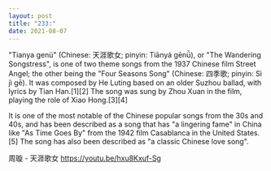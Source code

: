 ```yaml
---
layout: post
title: "233:"
date: 2021-08-07
---
```


"Tianya genü" (Chinese: 天涯歌女; pinyin: Tiānyá gēnǚ), or "The Wandering Songstress", is one of two theme songs from the 1937 Chinese film Street Angel; the other being the "Four Seasons Song" (Chinese: 四季歌; pinyin: Sì jì gē). It was composed by He Luting based on an older Suzhou ballad, with lyrics by Tian Han.[1][2] The song was sung by Zhou Xuan in the film, playing the role of Xiao Hong.[3][4]

It is one of the most notable of the Chinese popular songs from the 30s and 40s, and has been described as a song that has "a lingering fame" in China like "As Time Goes By" from the 1942 film Casablanca in the United States.[5] The song has also been described as "a classic Chinese love song". 

 周璇 - 天涯歌女
https://youtu.be/hxu8Kxuf-Sg

